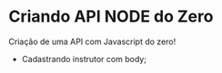# Criando API NODE do Zero
Criação de uma API com Javascript do zero!

- Cadastrando instrutor com body;
